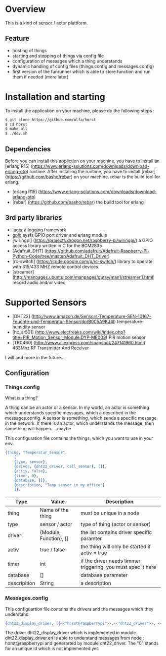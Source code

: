 # Overview

This is a kind of sensor / actor plattform. 

## Feature

* hosting of things
* starting and stopping of things via config file
* configuration of messages which a thing understands
* dynamic handling of config files (things.config and messages.config)
* first version of the funrunner which is able to store function and run them if needed (more later)

# Installation and starting

To install the application on your machine, please do the following steps :

```bash
$ git clone https://github.com/ulfa/horst 
$ cd horst
$ make all
$ ./dev.sh
```

## Dependencies

Before you can install this appliction on your machine, you have to install an [erlang R15] (https://www.erlang-solutions.com/downloads/download-erlang-otp) runtime. 
After installing the runtime, you have to install [rebar] (https://github.com/basho/rebar) on your machine. rebar is the build tool for erlang.

* [erlang R15] (https://www.erlang-solutions.com/downloads/download-erlang-otp)
* [rebar] (https://github.com/basho/rebar) the build tool for erlang

## 3rd party libraries

* [lager](https://github.com/basho/lager) a logging framework
* [gpio](https://github.com/Feuerlabs/gpio) sysfs GPIO port driver and erlang module
* [wiringpi] (https://projects.drogon.net/raspberry-pi/wiringpi/) a GPIO access library written in C for the BCM2835
* [Adafruit_DHT] (https://github.com/adafruit/Adafruit-Raspberry-Pi-Python-Code/tree/master/Adafruit_DHT_Driver)
* [rc-switch] (https://code.google.com/p/rc-switch/) library to operate with 315/433 MHZ remote control devices
* [streamer] (http://manpages.ubuntu.com/manpages/gutsy/man1/streamer.1.html) record audio and/or video 

# Supported Sensors

* [DHT22] (http://www.amazon.de/Sensors-Temperature-SEN-10167-Feuchte-und-Temperatur-Sensor/dp/B005A9KJ4I) temperature-humidity sensor
* [hc_sr501] (http://www.elecfreaks.com/wiki/index.php?title=PIR_Motion_Sensor_Module:DYP-ME003) PIR motion sensor
* [TK0460] (http://www.aliexpress.com/snapshot/247141960.html) 433Mhz RF Transmitter And Receiver 

I will add more in the future...

## Configuration

### Things.config

What is a thing?

A thing can be an actor or a sensor. In my world, an actor is something which understands 
specific messages, which a described in the messages.config.
A sensor is something, which sends a specific message in the network. If there is an actor,
which understands the message, then something will happen. ...maybe

This configuration file contains the things, which you want to use in your env. 

```erlang
{thing, "Temperatur_Sensor",
	[
	{type, sensor},	 
	{driver, {dht22_driver, call_sensor}, []}, 
	{activ, false},
	{timer, 0},
	{database, []},
	{description, "Temp sensor in my office"}
	]}.
```
Type        | Value                       |Description
------------|-----------------------------|--------------------------------------------------------------
thing       | Name of the thing           | must be unique in a node
type        | sensor / actor              | type of thing (actor or sensor)
driver      | {Module, Function}, []      | the list contains driver specific paramter
activ       | true / false                | the thing will only be started if activ = true
timer       | int                         | if the driver needs timmer triggering, you must spec it here
database    | []                          | database parameter
descripition| String                      | a description

### Messages.config

This configuartion file contains the drivers and the messages which they understand

```erlang
{dht22_display_driver, [{<<"horst@raspberrypi">>,<<"dht22_driver">>, <<"0">>}]}.
```

The driver dht22_display_driver which is implemented in module dht22_display_driver.erl is
able to understand messages from node : horst@raspberrypi and generarted by module  dht22_driver.
The "0" stands for an unique id which is not implemented yet.
